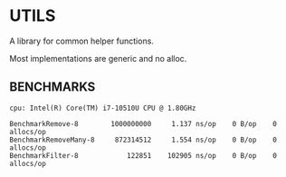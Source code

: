 # UTILS

A library for common helper functions.

Most implementations are generic and no alloc.

## BENCHMARKS
```
cpu: Intel(R) Core(TM) i7-10510U CPU @ 1.80GHz

BenchmarkRemove-8        1000000000     1.137 ns/op    0 B/op    0 allocs/op
BenchmarkRemoveMany-8     872314512     1.554 ns/op    0 B/op    0 allocs/op
BenchmarkFilter-8            122851    102905 ns/op    0 B/op    0 allocs/op
```